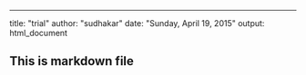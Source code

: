---
title: "trial"
author: "sudhakar"
date: "Sunday, April 19, 2015"
output: html_document
## This is markdown file

